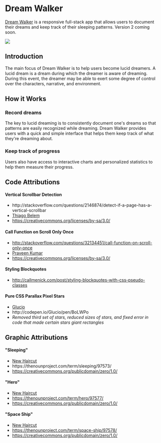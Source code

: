 <h1>Dream Walker</h1>
<p><a href="https://dream-walker.herokuapp.com/">Dream Walker</a> is a responsive full-stack app that allows users to document their dreams and keep track of their sleeping patterns. Version 2 coming soon.</p>
<img src="public/images/dreamwalker-snapshots.png">

<h2>Introduction</h2>
<p>The main focus of Dream Walker is to help users become lucid dreamers. A lucid dream is a dream during which the dreamer is aware of dreaming. During this event, the dreamer may be able to exert some degree of control over the characters, narrative, and environment.</p>

<h2>How it Works</h2>
<h3>Record dreams</h3>
<p>The key to lucid dreaming is to consistently document one's dreams so that patterns are easily recognized while dreaming. Dream Walker provides users with a quick and simple interface that helps them keep track of what they're dreaming about.</p>
<h3>Keep track of progress</h3>
<p>Users also have access to interactive charts and personalized statistics to help them measure their progress.</p>

<h2>Code Attributions</h2>
<h4>Vertical Scrollbar Detection</h4>
<ul>
  <li><a href="http://stackoverflow.com/questions/2146874/detect-if-a-page-has-a-vertical-scrollbar"></a>http://stackoverflow.com/questions/2146874/detect-if-a-page-has-a-vertical-scrollbar</li>
  <li><a href="http://stackoverflow.com/users/259764/thiago-belem">Thiago Belem</a></li>
  <li><a href="https://creativecommons.org/licenses/by-sa/3.0/">https://creativecommons.org/licenses/by-sa/3.0/</a></li>
</ul>
<h4>Call Function on Scroll Only Once</h4>
<ul>
  <li><a href="http://stackoverflow.com/questions/32134451/call-function-on-scroll-only-once">http://stackoverflow.com/questions/32134451/call-function-on-scroll-only-once</a></li>
  <li><a href="http://stackoverflow.com/users/462627/praveen-kumar">Praveen Kumar</a></li>
  <li><a href="https://creativecommons.org/licenses/by-sa/3.0/">https://creativecommons.org/licenses/by-sa/3.0/</a></li>
</ul>
<h4>Styling Blockquotes</h4>
<ul>
  <li><a href="http://callmenick.com/post/styling-blockquotes-with-css-pseudo-classes">http://callmenick.com/post/styling-blockquotes-with-css-pseudo-classes</a></li>
</ul>
<h4>Pure CSS Parallax Pixel Stars</h4>
<ul>
  <li><a href="http://codepen.io/Glucio/">Glucio</a></li>
  <li><a href="http://codepen.io/Glucio/pen/BoLWPo"></a>http://codepen.io/Glucio/pen/BoLWPo</li>
  <li><em>Removed third set of stars, reduced sizes of stars, and fixed error in code that made certain stars giant rectangles</em></li>
</ul>

<h2>Graphic Attributions</h2>
<h4>"Sleeping"</h4>
<ul>
  <li><a href="https://thenounproject.com/newhaircut/">New Haircut</a></li>
  <li><a href="https://thenounproject.com/term/sleeping/97573/"></a>https://thenounproject.com/term/sleeping/97573/</li>
  <li><a href="https://creativecommons.org/publicdomain/zero/1.0/">https://creativecommons.org/publicdomain/zero/1.0/</a></li>
</ul>
<h4>"Hero"</h4>
<ul>
  <li><a href="https://thenounproject.com/newhaircut/">New Haircut</a></li>
  <li><a href="https://thenounproject.com/term/hero/97577/">https://thenounproject.com/term/hero/97577/</a></li>
  <li><a href="https://creativecommons.org/publicdomain/zero/1.0/">https://creativecommons.org/publicdomain/zero/1.0/</a></li>
</ul>
<h4>"Space Ship"</h4>
<ul>
  <li><a href="https://thenounproject.com/newhaircut/">New Haircut</a></li>
  <li><a href="https://thenounproject.com/term/space-ship/97578/">https://thenounproject.com/term/space-ship/97578/</a></li>
  <li><a href="https://creativecommons.org/publicdomain/zero/1.0/">https://creativecommons.org/publicdomain/zero/1.0/</a></li>
</ul>
